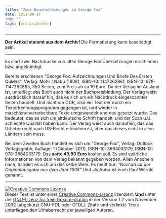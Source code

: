 ```yaml
---
title: "Zwei Neuerscheinungen zu George Fox"
date: 2011-09-17
log: ""
tags: [archiv,bücher]
---
```

<hr><b>Der Artikel stammt aus dem Archiv!</b> Die Formatierung kann beschädigt sein.<hr>

Es sind zwei Nachdrucke von alten George Fox &Uuml;bersetzungen erschienen bzw. angek&uuml;ndigt.

Bereits erschienen &quot;George Fox: Aufzeichnungen Und Briefe Des Ersten Qukers&quot;, Verlag: Mohr / Nabu (1908), ISBN-10: 1147262861, ISBN-13: 978-1147262865, 350 Seiten, zum Preis ab ca 19 Euro. Da der Verlag im Ausland ist, unterliegt das Buch auch nicht der Buchpreisbindung. Der Verlag weist ausdr&uuml;cklich darauf hin, das es sich um ein Nachdruck eingescannter Seiten handelt. Und nicht um OCR, also ein Text der durch ein Texterkennungsprogramm gegangen ist, und wieder in maschienenverarbeitbare Texte umgewandelt und neu gesetzt wurde. Das bedeutet, das es sich um altdeutsche Schrift handelt, und der Scan u.U. schlechte Qualit&auml;t haben kann. Der Verlag weist auch daraufhin, das das Urheberrecht nach US-Recht erloschen ist, aber das dieses nicht in allen L&auml;ndern sein muss.

Bei dem Zweiten Buch handelt es sich um &quot;George Fox&quot;, Verlag: Outlook Verlagsgmbh; Auflage: 1 (Oktober 2011), ISBN-10: 3864033179, ISBN-13: 978-3864033179. Das <b>satte 49,90 Euro</b> kosten soll. Es sind sp&auml;rliche Informationen von dem Verlag bekannt gegeben worden. Allen Anschein nach, handelt es sich um das selbe Werk. Es hei&szlig;t nur: <i>&quot;Nachdruck der Originalausgabe aus dem Jahr 1908&quot;</i> Und als Autor ist noch Paul Wernle genannt.

<hr />
<a rel="license" href="http://creativecommons.org/licenses/by-sa/3.0/de/"><img alt="Creative Commons License" style="border-width: 0pt;" src="http://i.creativecommons.org/l/by-sa/3.0/de/88x31.png" /></a><br />
Dieser <span xmlns:dc="http://purl.org/dc/elements/1.1/" href="http://purl.org/dc/dcmitype/Text" rel="dc:type">Text</span> ist unter einer <a rel="license" href="http://creativecommons.org/licenses/by-sa/3.0/de/">Creative Commons-Lizenz</a> lizenziert. <b>Und</b> unter der <a href="http://de.wikipedia.org/wiki/GFDL">GNU-Lizenz f&uuml;r freie Dokumentation</a> in der Version 1.2 vom November 2002 (abgek&uuml;rzt GNU-FDL oder GFDL). Zitate und verlinkte Texte unterliegen den Urheberrecht der jeweiligen Autoren.
